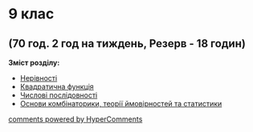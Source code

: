 <div id="hypercomments_widget" class="js-hypercomments-widget invisible"></div>

# 9 клас

## (70 год. 2 год на тиждень, Резерв - 18 годин)

<b>Зміст розділу:</b><br>

<ul class="articles" type="disc">
    <li><a href="./neryvnosty.md">Нерівності</a></li>
    <li><a href="./kvadratychna_funkciya.md">Квадратична функція</a></li>
    <li><a href="./chislovy_poslydovnosty.md">Числові послідовності</a></li>
    <li><a href="./osnovy_kpmbinatoriki.md">Основи комбінаторики, теорії ймовірностей та статистики</a></li>
</ul>

<div class="js-hypercomments-container">
<a href="http://hypercomments.com" class="hc-link" title="comments widget">comments powered by HyperComments</a>
</div>